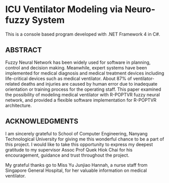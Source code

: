 # ICU Ventilator Modeling via Neuro-fuzzy System

This is a console based program developed with .NET Framework 4 in C#.

## ABSTRACT
Fuzzy Neural Network has been widely used for software in planning, control and decision making. Meanwhile, expert systems have been implemented for medical diagnosis and medical treatment devices including life-critical devices such as medical ventilator. About 87% of ventilator-related deaths and injuries are caused by human error due to inadequate orientation or training process for the operating staff. This paper examined the possibility of modeling medical ventilator with R-POPTVR fuzzy neural network, and provided a flexible software implementation for R-POPTVR architecture. 

## ACKNOWLEDGMENTS
I am sincerely grateful to School of Computer Engineering, Nanyang Technological University for giving me this wonderful chance to be a part of this project. I would like to take this opportunity to express my deepest gratitude to my supervisor Assoc Prof Quek Hiok Chai for his encouragement, guidance and trust throughout the project.

My grateful thanks go to Miss Yu Junjiao Hannah, a nurse staff from Singapore General Hospital, for her valuable information on medical ventilator.

